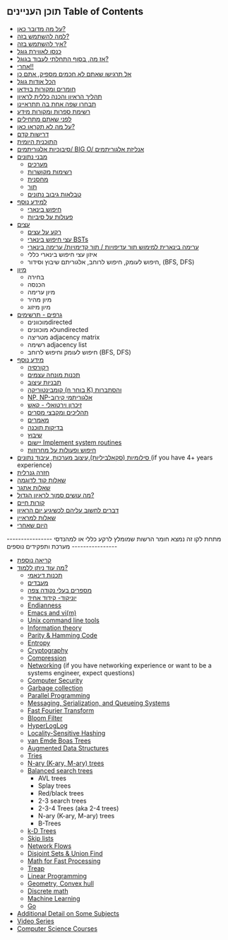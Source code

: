 ## תוכן העניינים Table of Contents

- [על מה מדובר כאן?](README.md#what-is-it)
- [למה להשתמש בזה?](README.md#why-use-it)
- [איך להשתמש בזה?](README.md#how-to-use-it)
- [כנסו לאווירת גוגל](README.md#get-in-a-googley-mood)
- [אז מה, בסוף התחלתי לעבוד בגוגל?](README.md#did-i-get-the-job)
- [אחרי!!](README.md#follow-along-with-me)
- [אל תרגישו שאתם לא חכמים מספיק, אתם כן](README.md#dont-feel-you-arent-smart-enough)
- [הכל אודות גוגל](README.md#about-google)
- [חומרים ומקורות בוידאו](README.md#about-video-resources)
- [תהליך הראיון והכנה כללית לראיון](README.md#interview-process--general-interview-prep)
- [תבחרו שפה אחת בה תתראיינו](README.md#pick-one-language-for-the-interview)
- [רשימת ספרות ומקורות מידע](README.md#book-list)
- [לפני שאתם מתחילים](README.md#before-you-get-started)
- [על מה לא תקראו כאן?](README.md#what-you-wont-see-covered)
- [דרישות קדם](README.md#prerequisite-knowledge)
- [התוכנית היומית](README.md#the-daily-plan)
- [סיבוכיות אלגוריתמים/ BIG O/ אנליזת אלגוריתמים](README.md#algorithmic-complexity--big-o--asymptotic-analysis)
- [מבני נתונים](README.md#data-structures)
    - [מערכים](README.md#arrays)
    - [רשימות מקושרות](README.md#linked-lists)
    - [מחסנית](README.md#stack)
    - [תור](README.md#queue)
    - [טבלאות גיבוב נתונים](README.md#hash-table)
- [למידע נוסף](README.md#more-knowledge)
    - [חיפוש בינארי](README.md#binary-search)
    - [פעולות על סיביות](README.md#bitwise-operations)
- [עצים](README.md#trees)
    - [רקע על עצים](README.md#trees---notes--background)
    - [עצי חיפוש בינארי BSTs](README.md#binary-search-trees-bsts)
    - [ערימה בינארית למימוש תור עדיפויות / תור קדימויות/ ערימה בינארי](README.md#heap--priority-queue--binary-heap)
    - איזון עצי חיפוש בינארי כללי
    - חיפוש לעומק, חיפוש לרוחב, אלגוריתם שיבוץ וסידור, (BFS, DFS)
- [מיון](README.md#sorting)
    - בחירה
    - הכנסה
    - מיון ערימה
    - מיון מהיר
    - מיון מיזוג
- [גרפים - תרשימים](README.md#graphs)
    - מוכווניםdirected
    - לא מוכווניםundirected
    - מטריצה adjacency matrix
    - רשימה adjacency list
    - חיפוש לעומק וחיפוש לרוחב (BFS, DFS)
- [מידע נוסף](README.md#even-more-knowledge)
    - [רקורסיה](README.md#recursion)
    - [תכנות מונחה עצמים](README.md#object-oriented-programming)
    - [תבניות עיצוב](README.md#design-patterns)
    - [קומבינטוריקה (n בוחר K) והסתברות](README.md#combinatorics-n-choose-k--probability)
    - [NP, NP-אלגוריתמי קירוב](README.md#np-np-complete-and-approximation-algorithms)
    - [זיכרון וירטואלי - קאש](README.md#caches)
    - [תהליכים ומקבצי מסרים ](README.md#processes-and-threads)
    - [מאמרים](README.md#papers)
    - [ בדיקות תוכנה](README.md#testing)
    - [שיבוץ](README.md#scheduling)
    - [יישום Implement system routines](README.md#implement-system-routines)
    - [חיפוש ופעולות על מחרוזות](README.md#string-searching--manipulations)
- [  סילומיות (סקאלביליות),עיצוב מערכות, עיבוד נתונים ](README.md#system-design-scalability-data-handling) (if you have 4+ years experience)
- [חזרה גנרלית](README.md#final-review)
- [שאלות קוד לדוגמה](README.md#coding-question-practice)
- [שאלות אתגר](README.md#coding-exerciseschallenges)
- [מה עושים סמוך לראיון הגדול?](README.md#once-youre-closer-to-the-interview)
- [קורות חיים](README.md#your-resume)
- [דברים לחשוב עליהם לכשיגיע יום הראיון](README.md#be-thinking-of-for-when-the-interview-comes)
- [שאלות למראיין](README.md#have-questions-for-the-interviewer)
- [היום שאחרי](README.md#once-youve-got-the-job)

---------------- מתחת לקו זה נמצא חומר הרשות שמומלץ לרקע כללי או למהנדסי מערכת ותפקידים נוספים ----------------

- [קריאה נוספת](README.md#additional-books)
- [מה עוד ניתן ללמוד?](README.md#additional-learning)
    - [תכנות דינאמי](README.md#dynamic-programming)
    - [מעבדים](README.md#compilers)
    - [מספרים בעלי נקודה צפה](README.md#floating-point-numbers)
    - [יוניקוד- קידוד אחיד](README.md#unicode)
    - [Endianness](README.md#endianness)
    - [Emacs and vi(m)](README.md#emacs-and-vim)
    - [Unix command line tools](README.md#unix-command-line-tools)
    - [Information theory](README.md#information-theory)
    - [Parity & Hamming Code](README.md#parity--hamming-code)
    - [Entropy](README.md#entropy)
    - [Cryptography](README.md#cryptography)
    - [Compression](README.md#compression)
    - [Networking](README.md#networking) (if you have networking experience or want to be a systems engineer, expect questions)
    - [Computer Security](README.md#computer-security)
    - [Garbage collection](README.md#garbage-collection)
    - [Parallel Programming](README.md#parallel-programming)
    - [Messaging, Serialization, and Queueing Systems](README.md#messaging-serialization-and-queueing-systems)
    - [Fast Fourier Transform](README.md#fast-fourier-transform)
    - [Bloom Filter](README.md#bloom-filter)
    - [HyperLogLog](README.md#hyperloglog)
    - [Locality-Sensitive Hashing](README.md#locality-sensitive-hashing)
    - [van Emde Boas Trees](README.md#van-emde-boas-trees)
    - [Augmented Data Structures](README.md#augmented-data-structures)
    - [Tries](README.md#tries)
    - [N-ary (K-ary, M-ary) trees](README.md#n-ary-k-ary-m-ary-trees)
    - [Balanced search trees](README.md#balanced-search-trees)
        - AVL trees
        - Splay trees
        - Red/black trees
        - 2-3 search trees
        - 2-3-4 Trees (aka 2-4 trees)
        - N-ary (K-ary, M-ary) trees
        - B-Trees
    - [k-D Trees](README.md#k-d-trees)
    - [Skip lists](README.md#skip-lists)
    - [Network Flows](README.md#network-flows)
    - [Disjoint Sets & Union Find](README.md#disjoint-sets--union-find)
    - [Math for Fast Processing](README.md#math-for-fast-processing)
    - [Treap](README.md#treap)
    - [Linear Programming](README.md#linear-programming)
    - [Geometry, Convex hull](README.md#geometry-convex-hull)
    - [Discrete math](README.md#discrete-math)
    - [Machine Learning](README.md#machine-learning)
    - [Go](README.md#go)
- [Additional Detail on Some Subjects](README.md#additional-detail-on-some-subjects)
- [Video Series](README.md#video-series)
- [Computer Science Courses](README.md#computer-science-courses)
